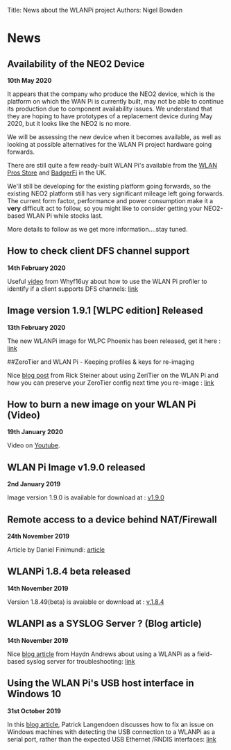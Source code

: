 Title: News about the WLANPi project
Authors: Nigel Bowden

# News

## Availability of the NEO2 Device

**10th May 2020**

It appears that the company who produce the NEO2 device, which is the platform on which the WAN Pi is currently built, may not be able to continue its production due to component availability issues. We understand that they are hoping to have prototypes of a replacement device during May 2020, but it looks like the NEO2 is no more.

We will be assessing the new device when it becomes available,  as well as looking at possible alternatives for the WLAN Pi project hardware going forwards.

There are still quite a few ready-built WLAN Pi's available from the [WLAN Pros Store](http://www.wlanpros.com/product-category/store/) and [BadgerFi](http://badgerwifi.co.uk/store) in the UK. 

We'll still be developing for the existing platform going forwards, so the existing NEO2 platform still has very significant mileage left going forwards. The current form factor, performance and power consumption make it a **very** difficult act to follow, so you might like to consider getting your NEO2-based WLAN Pi while stocks last. 

More details to follow as we get more information....stay tuned.

## How to check client DFS channel support

**14th February 2020**

Useful [video][dfs_profiler] from Whyf16uy about how to use the WLAN Pi profiler to identify if a client supports DFS channels: [link][dfs_profiler]

## Image version 1.9.1 [WLPC edition] Released

**13th February 2020**

The new WLANPi image for WLPC Phoenix has been released, get it here : [link][v191]

##ZeroTier and WLAN Pi - Keeping profiles & keys for re-imaging

Nice [blog post][zt_image] from Rick Steiner about using ZeriTier on the WLAN Pi and how you can preserve your ZeroTier config next time you re-image : [link][zt_image]

## How to burn a new image on your WLAN Pi (Video)

**19th January 2020**

Video on [Youtube][burn_image].

## WLAN Pi Image v1.9.0 released

**2nd January 2019**

Image version 1.9.0 is available for download at : [v1.9.0][Ver_190]

## Remote access to a device behind NAT/Firewall

**24th November 2019**

Article by Daniel Finimundi: [article][remote_access]

## WLANPi 1.8.4 beta released

**14th November 2019**

Version 1.8.49(beta) is avaiable or download at : [v.1.8.4][Ver_184beta]

## WLANPI as a SYSLOG Server ? (Blog article)

**14th November 2019**

Nice [blog article][blog_syslog] from Haydn Andrews about using a WLANPi as a field-based syslog server for troubleshooting: [link][blog_syslog]


## Using the WLAN Pi's USB host interface in Windows 10

**31st October 2019**

In this [blog article][Win10_Host_Issue], Patrick Langendoen discusses how to fix an issue on Windows machines with detecting the USB connection to a WLANPi as a serial port, rather than the expected USB Ethernet /RNDIS interfaces: [link][Win10_Host_Issue]


<!-- Link list -->
[Win10_Host_Issue]: https://dutchwifigeek.blogspot.com/2019/10/using-wlan-pis-usb-host-interface-in.html
[Ver_184beta]: https://github.com/WLAN-Pi/wlanpi/releases/tag/v1.8.4_beta
[Ver_190]: https://github.com/WLAN-Pi/wlanpi/releases/tag/v1.9.0
[blog_syslog]: https://thewlan.com.au/2019/11/14/wlanpi-as-a-syslog-server/
[remote_access]: https://thoughts.finimundi.com/remote-access-to-a-device-behind-nat-firewall/
[burn_image]: https://youtu.be/sD4WlNyyWDs
[v191]: https://github.com/WLAN-Pi/wlanpi/releases/tag/v1.9.1
[zt_image]: https://rickwifiguy.wordpress.com/2020/02/11/zerotier-and-wlanpi-keeping-profiles-and-keys-for-re-imaging/
[dfs_profiler]: https://www.youtube.com/watch?v=SVjCwcrxUPU
